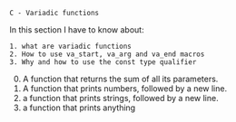 	C - Variadic functions
In this section I have to know about:

	1. what are variadic functions
	2. How to use va_start, va_arg and va_end macros
	3. Why and how to use the const type qualifier

0. A function that returns the sum of all its parameters.
1. A function that prints numbers, followed by a new line.
2. a function that prints strings, followed by a new line.
3. a function that prints anything

